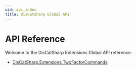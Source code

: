 ```yaml
---
uid: api_index
title: DisCatSharp Global API
---
```

# API Reference

Welcome to the DisCatSharp Extensions Global API reference.

- [DisCatSharp.Extensions.TwoFactorCommands](xref:api_discatsharp_extensions_twofactorcommands_index)
